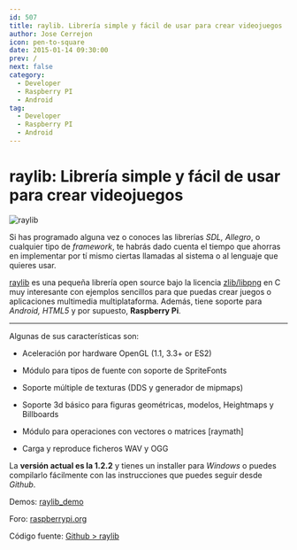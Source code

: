 ```yaml
---
id: 507
title: raylib. Librería simple y fácil de usar para crear videojuegos
author: Jose Cerrejon
icon: pen-to-square
date: 2015-01-14 09:30:00
prev: /
next: false
category:
  - Developer
  - Raspberry PI
  - Android
tag:
  - Developer
  - Raspberry PI
  - Android
---
```


# raylib: Librería simple y fácil de usar para crear videojuegos

![raylib](/images/2015/01/raylib_logo.png)

Si has programado alguna vez o conoces las librerías *SDL, Allegro*, o cualquier tipo de *framework*, te habrás dado cuenta el tiempo que ahorras en implementar por tí mismo ciertas llamadas al sistema o al lenguaje que quieres usar.

[raylib](http://www.raylib.com/) es una pequeña librería open source bajo la licencia [zlib/libpng](http://www.raylib.com/license.htm) en C muy interesante con ejemplos sencillos para que puedas crear juegos o aplicaciones multimedia multiplataforma. Además, tiene soporte para *Android, HTML5* y por supuesto, **Raspberry Pi**. 

- - -
Algunas de sus características son:

- Aceleración por hardware OpenGL (1.1, 3.3+ or ES2)

- Módulo para tipos de fuente con soporte de SpriteFonts

- Soporte múltiple de texturas (DDS y generador de mipmaps)

- Soporte 3d básico para figuras geométricas, modelos, Heightmaps y Billboards

- Módulo para operaciones con vectores o matrices [raymath]

- Carga y reproduce ficheros WAV y OGG

La **versión actual es la 1.2.2** y tienes un installer para *Windows* o puedes compilarlo fácilmente con las instrucciones que puedes seguir desde *Github*.

Demos: [raylib_demo](http://www.raylib.com/raylib_demo.html)

Foro: [raspberrypi.org](http://www.raspberrypi.org/forums/viewtopic.php?f=78&t=88182&sid=e875b1a6682d7bcc74b7cf723771228b)

Código fuente: [Github > raylib](https://github.com/raysan5/raylib)
